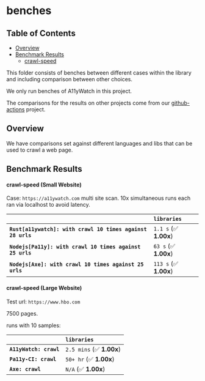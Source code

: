 # benches

## Table of Contents

- [Overview](#overview)
- [Benchmark Results](#benchmark-results)
  - [crawl-speed](#crawl-speed)

This folder consists of benches between different cases within the library and including comparison between other choices.

We only run benches of A11yWatch in this project.

The comparisons for the results on other projects come from our [github-actions](https://github.com/a11ywatch/github-actions/tree/main/.github/workflows) project.

## Overview

We have comparisons set against different languages and libs that can be used to crawl a web page.

## Benchmark Results

#### crawl-speed (Small Website)

Case: `https://a11ywatch.com` multi site scan.
10x simultaneous runs each ran via localhost to avoid latency.

|                                                            | `libraries`            |
| :--------------------------------------------------------- | :--------------------- |
| **`Rust[a11ywatch]: with crawl 10 times against 28 urls`** | `1.1 s` (✅ **1.00x**) |
| **`Nodejs[Pa11y]: with crawl 10 times against 25 urls`**   | `63 s` (✅ **1.00x**)  |
| **`Nodejs[Axe]: with crawl 10 times against 25 urls`**     | `113 s` (✅ **1.00x**) |

#### crawl-speed (Large Website)

Test url: `https://www.hbo.com`

7500 pages.

runs with 10 samples:

|                        | `libraries`               |
| :--------------------- | :------------------------ |
| **`A11yWatch: crawl`** | `2.5 mins` (✅ **1.00x**) |
| **`Pa11y-CI: crawl`**  | `50+ hr` (✅ **1.00x**)   |
| **`Axe: crawl`**       | `N/A` (✅ **1.00x**)      |
